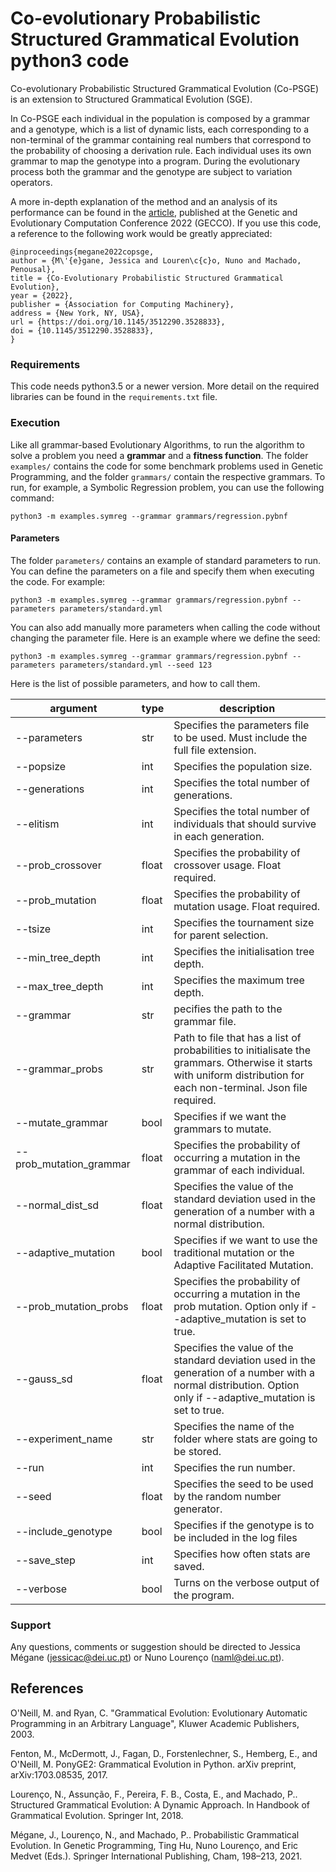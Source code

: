 # Co-evolutionary Probabilistic Structured Grammatical Evolution python3 code

Co-evolutionary Probabilistic Structured Grammatical Evolution (Co-PSGE) is an extension to Structured Grammatical Evolution (SGE).

In Co-PSGE each individual in the population is composed by a grammar and a genotype, which is a list of dynamic lists, each corresponding to a non-terminal of the grammar containing real numbers that correspond to the probability of choosing a derivation rule. Each individual uses its own grammar to map the genotype into a program. During the evolutionary process both the grammar and the genotype are subject to variation operators.

A more in-depth explanation of the method and an analysis of its performance can be found in the [article](https://arxiv.org/pdf/2204.08985.pdf), published at the Genetic and Evolutionary Computation Conference 2022 (GECCO). If you use this code, a reference to the following work would be greatly appreciated:
```
@inproceedings{megane2022copsge,
author = {M\'{e}gane, Jessica and Louren\c{c}o, Nuno and Machado, Penousal},
title = {Co-Evolutionary Probabilistic Structured Grammatical Evolution},
year = {2022},
publisher = {Association for Computing Machinery},
address = {New York, NY, USA},
url = {https://doi.org/10.1145/3512290.3528833},
doi = {10.1145/3512290.3528833},
}

```


### Requirements
This code needs python3.5 or a newer version. More detail on the required libraries can be found in the `requirements.txt` file.

### Execution

Like all grammar-based Evolutionary Algorithms, to run the algorithm to solve a problem you need a **grammar** and a **fitness function**.
The folder `examples/` contains the code for some benchmark problems used in Genetic Programming, and the folder ``grammars/`` contain the respective grammars. To run, for example, a Symbolic Regression problem, you can use the following command:

```
python3 -m examples.symreg --grammar grammars/regression.pybnf
```

#### Parameters

The folder `parameters/` contains an example of standard parameters to run. You can define the parameters on a file and specify them when executing the code. For example:

```
python3 -m examples.symreg --grammar grammars/regression.pybnf --parameters parameters/standard.yml
```

You can also add manually more parameters when calling the code without changing the parameter file. Here is an example where we define the seed:

```
python3 -m examples.symreg --grammar grammars/regression.pybnf --parameters parameters/standard.yml --seed 123
```

Here is the list of possible parameters, and how to call them.

| argument | type | description |
| --------------- | ----------- | ------------ |
| --parameters | str | Specifies the parameters file to be used. Must include the full file extension. | 
| --popsize | int | Specifies the population size. |
| --generations | int | Specifies the total number of generations.
| --elitism | int | Specifies the total number of individuals that should survive in each generation. |
| --prob_crossover | float | Specifies the probability of crossover usage. Float required. |
| --prob_mutation | float | Specifies the probability of mutation usage. Float required. |
| --tsize | int | Specifies the tournament size for parent selection. |
| --min_tree_depth | int | Specifies the initialisation tree depth. |
| --max_tree_depth | int | Specifies the maximum tree depth. |
| --grammar | str | pecifies the path to the grammar file. |
| --grammar_probs | str | Path to file that has a list of probabilities to initialisate the grammars. Otherwise it starts with uniform distribution for each non-terminal. Json file required. | 
| --mutate_grammar | bool | Specifies if we want the grammars to mutate. |
| --prob_mutation_grammar | float | Specifies the probability of occurring a mutation in the grammar of each individual. |
| --normal_dist_sd | float | Specifies the value of the standard deviation used in the generation of a number with a normal distribution. |
| --adaptive_mutation | bool | Specifies if we want to use the traditional mutation or the Adaptive Facilitated Mutation. |
| --prob_mutation_probs | float | Specifies the probability of occurring a mutation in the prob mutation. Option only if --adaptive_mutation is set to true. |
| --gauss_sd | float | Specifies the value of the standard deviation used in the generation of a number with a normal distribution. Option only if --adaptive_mutation is set to true. |
| --experiment_name | str | Specifies the name of the folder where stats are going to be stored. |
| --run | int | Specifies the run number. |
| --seed | float | Specifies the seed to be used by the random number generator. |
| --include_genotype | bool | Specifies if the genotype is to be included in the log files |
| --save_step | int | Specifies how often stats are saved. |
| --verbose | bool | Turns on the verbose output of the program. |


### Support

Any questions, comments or suggestion should be directed to Jessica Mégane ([jessicac@dei.uc.pt](mailto:jessicac@dei.uc.pt)) or Nuno Lourenço ([naml@dei.uc.pt](mailto:naml@dei.uc.pt)).


## References

O'Neill, M. and Ryan, C. "Grammatical Evolution: Evolutionary Automatic Programming in an Arbitrary Language", Kluwer Academic Publishers, 2003.

Fenton, M., McDermott, J., Fagan, D., Forstenlechner, S., Hemberg, E., and O'Neill, M. PonyGE2: Grammatical Evolution in Python. arXiv preprint, arXiv:1703.08535, 2017.

Lourenço, N., Assunção, F., Pereira, F. B., Costa, E., and Machado, P.. Structured Grammatical Evolution: A Dynamic Approach. In Handbook of Grammatical Evolution. Springer Int, 2018.

Mégane, J., Lourenço, N., and Machado, P.. Probabilistic Grammatical Evolution. In Genetic Programming, Ting Hu, Nuno Lourenço, and Eric Medvet (Eds.). Springer International Publishing, Cham, 198–213, 2021.
